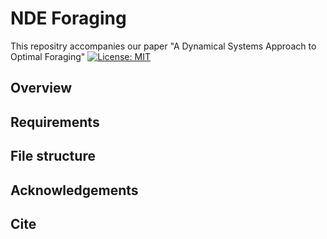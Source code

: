 # NDE Foraging
This repositry accompanies our paper "A Dynamical Systems Approach to Optimal Foraging"
[![License: MIT](https://img.shields.io/badge/License-MIT-yellow.svg)](https://opensource.org/licenses/MIT)

## Overview

## Requirements

## File structure

## Acknowledgements

## Cite
